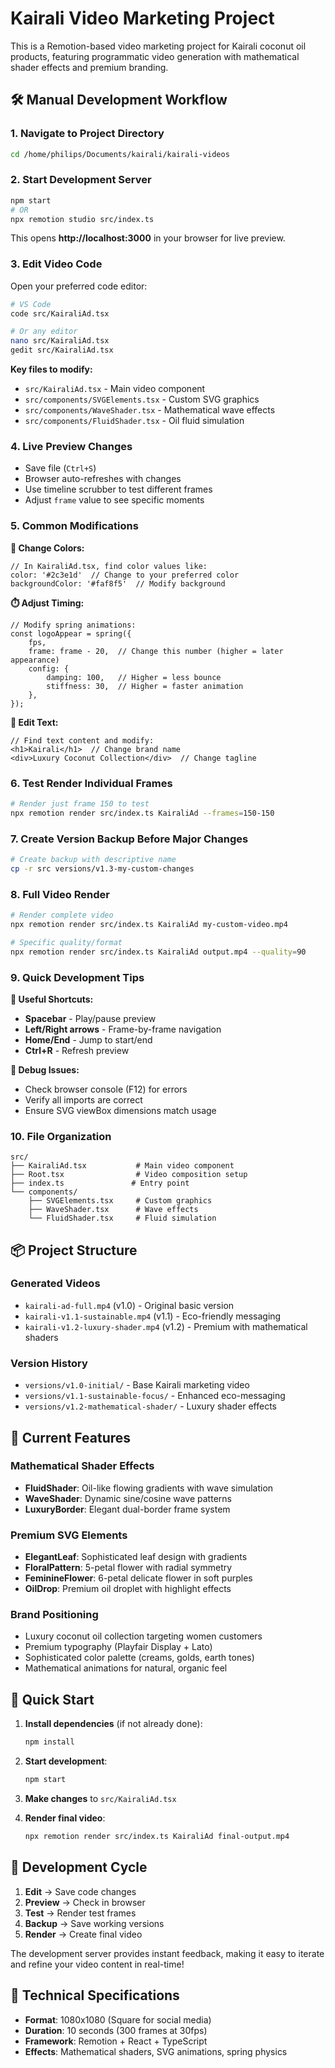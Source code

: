 # Kairali Video Marketing Project

This is a Remotion-based video marketing project for Kairali coconut oil products, featuring programmatic video generation with mathematical shader effects and premium branding.

## 🛠️ **Manual Development Workflow**

### **1. Navigate to Project Directory**
```bash
cd /home/philips/Documents/kairali/kairali-videos
```

### **2. Start Development Server**
```bash
npm start
# OR
npx remotion studio src/index.ts
```
This opens **http://localhost:3000** in your browser for live preview.

### **3. Edit Video Code**
Open your preferred code editor:
```bash
# VS Code
code src/KairaliAd.tsx

# Or any editor
nano src/KairaliAd.tsx
gedit src/KairaliAd.tsx
```

**Key files to modify:**
- `src/KairaliAd.tsx` - Main video component
- `src/components/SVGElements.tsx` - Custom SVG graphics  
- `src/components/WaveShader.tsx` - Mathematical wave effects
- `src/components/FluidShader.tsx` - Oil fluid simulation

### **4. Live Preview Changes**
- Save file (`Ctrl+S`)
- Browser auto-refreshes with changes
- Use timeline scrubber to test different frames
- Adjust `frame` value to see specific moments

### **5. Common Modifications**

**🎨 Change Colors:**
```tsx
// In KairaliAd.tsx, find color values like:
color: '#2c3e1d'  // Change to your preferred color
backgroundColor: '#faf8f5'  // Modify background
```

**⏱️ Adjust Timing:**
```tsx
// Modify spring animations:
const logoAppear = spring({
    fps,
    frame: frame - 20,  // Change this number (higher = later appearance)
    config: {
        damping: 100,   // Higher = less bounce
        stiffness: 30,  // Higher = faster animation
    },
});
```

**📝 Edit Text:**
```tsx
// Find text content and modify:
<h1>Kairali</h1>  // Change brand name
<div>Luxury Coconut Collection</div>  // Change tagline
```

### **6. Test Render Individual Frames**
```bash
# Render just frame 150 to test
npx remotion render src/index.ts KairaliAd --frames=150-150
```

### **7. Create Version Backup Before Major Changes**
```bash
# Create backup with descriptive name
cp -r src versions/v1.3-my-custom-changes
```

### **8. Full Video Render**
```bash
# Render complete video
npx remotion render src/index.ts KairaliAd my-custom-video.mp4

# Specific quality/format
npx remotion render src/index.ts KairaliAd output.mp4 --quality=90
```

### **9. Quick Development Tips**

**🔧 Useful Shortcuts:**
- **Spacebar** - Play/pause preview
- **Left/Right arrows** - Frame-by-frame navigation
- **Home/End** - Jump to start/end
- **Ctrl+R** - Refresh preview

**🐛 Debug Issues:**
- Check browser console (F12) for errors
- Verify all imports are correct
- Ensure SVG viewBox dimensions match usage

### **10. File Organization**
```
src/
├── KairaliAd.tsx           # Main video component
├── Root.tsx                # Video composition setup  
├── index.ts               # Entry point
└── components/
    ├── SVGElements.tsx     # Custom graphics
    ├── WaveShader.tsx      # Wave effects
    └── FluidShader.tsx     # Fluid simulation
```

## 📦 **Project Structure**

### **Generated Videos**
- `kairali-ad-full.mp4` (v1.0) - Original basic version
- `kairali-v1.1-sustainable.mp4` (v1.1) - Eco-friendly messaging  
- `kairali-v1.2-luxury-shader.mp4` (v1.2) - Premium with mathematical shaders

### **Version History**
- `versions/v1.0-initial/` - Base Kairali marketing video
- `versions/v1.1-sustainable-focus/` - Enhanced eco-messaging
- `versions/v1.2-mathematical-shader/` - Luxury shader effects

## 🎯 **Current Features**

### **Mathematical Shader Effects**
- **FluidShader**: Oil-like flowing gradients with wave simulation
- **WaveShader**: Dynamic sine/cosine wave patterns
- **LuxuryBorder**: Elegant dual-border frame system

### **Premium SVG Elements**
- **ElegantLeaf**: Sophisticated leaf design with gradients
- **FloralPattern**: 5-petal flower with radial symmetry  
- **FeminineFlower**: 6-petal delicate flower in soft purples
- **OilDrop**: Premium oil droplet with highlight effects

### **Brand Positioning**
- Luxury coconut oil collection targeting women customers
- Premium typography (Playfair Display + Lato)
- Sophisticated color palette (creams, golds, earth tones)
- Mathematical animations for natural, organic feel

## 🚀 **Quick Start**

1. **Install dependencies** (if not already done):
   ```bash
   npm install
   ```

2. **Start development**:
   ```bash
   npm start
   ```

3. **Make changes** to `src/KairaliAd.tsx`

4. **Render final video**:
   ```bash
   npx remotion render src/index.ts KairaliAd final-output.mp4
   ```

## 🎨 **Development Cycle**

1. **Edit** → Save code changes
2. **Preview** → Check in browser  
3. **Test** → Render test frames
4. **Backup** → Save working versions
5. **Render** → Create final video

The development server provides instant feedback, making it easy to iterate and refine your video content in real-time!

## 🔧 **Technical Specifications**

- **Format**: 1080x1080 (Square for social media)
- **Duration**: 10 seconds (300 frames at 30fps)
- **Framework**: Remotion + React + TypeScript
- **Effects**: Mathematical shaders, SVG animations, spring physics